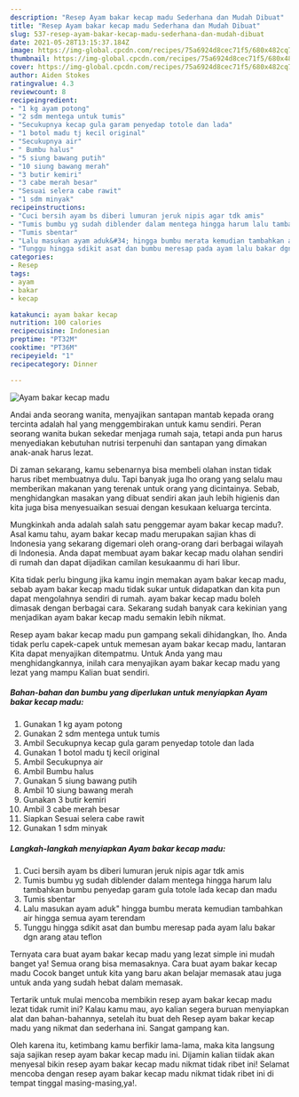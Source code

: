 ```yaml
---
description: "Resep Ayam bakar kecap madu Sederhana dan Mudah Dibuat"
title: "Resep Ayam bakar kecap madu Sederhana dan Mudah Dibuat"
slug: 537-resep-ayam-bakar-kecap-madu-sederhana-dan-mudah-dibuat
date: 2021-05-28T13:15:37.184Z
image: https://img-global.cpcdn.com/recipes/75a6924d8cec71f5/680x482cq70/ayam-bakar-kecap-madu-foto-resep-utama.jpg
thumbnail: https://img-global.cpcdn.com/recipes/75a6924d8cec71f5/680x482cq70/ayam-bakar-kecap-madu-foto-resep-utama.jpg
cover: https://img-global.cpcdn.com/recipes/75a6924d8cec71f5/680x482cq70/ayam-bakar-kecap-madu-foto-resep-utama.jpg
author: Aiden Stokes
ratingvalue: 4.3
reviewcount: 8
recipeingredient:
- "1 kg ayam potong"
- "2 sdm mentega untuk tumis"
- "Secukupnya kecap gula garam penyedap totole dan lada"
- "1 botol madu tj kecil original"
- "Secukupnya air"
- " Bumbu halus"
- "5 siung bawang putih"
- "10 siung bawang merah"
- "3 butir kemiri"
- "3 cabe merah besar"
- "Sesuai selera cabe rawit"
- "1 sdm minyak"
recipeinstructions:
- "Cuci bersih ayam bs diberi lumuran jeruk nipis agar tdk amis"
- "Tumis bumbu yg sudah diblender dalam mentega hingga harum lalu tambahkan bumbu penyedap garam gula totole lada kecap dan madu"
- "Tumis sbentar"
- "Lalu masukan ayam aduk&#34; hingga bumbu merata kemudian tambahkan air hingga semua ayam terendam"
- "Tunggu hingga sdikit asat dan bumbu meresap pada ayam lalu bakar dgn arang atau teflon"
categories:
- Resep
tags:
- ayam
- bakar
- kecap

katakunci: ayam bakar kecap 
nutrition: 100 calories
recipecuisine: Indonesian
preptime: "PT32M"
cooktime: "PT36M"
recipeyield: "1"
recipecategory: Dinner

---
```



![Ayam bakar kecap madu](https://img-global.cpcdn.com/recipes/75a6924d8cec71f5/680x482cq70/ayam-bakar-kecap-madu-foto-resep-utama.jpg)

Andai anda seorang wanita, menyajikan santapan mantab kepada orang tercinta adalah hal yang menggembirakan untuk kamu sendiri. Peran seorang  wanita bukan sekedar menjaga rumah saja, tetapi anda pun harus menyediakan kebutuhan nutrisi terpenuhi dan santapan yang dimakan anak-anak harus lezat.

Di zaman  sekarang, kamu sebenarnya bisa membeli olahan instan tidak harus ribet membuatnya dulu. Tapi banyak juga lho orang yang selalu mau memberikan makanan yang terenak untuk orang yang dicintainya. Sebab, menghidangkan masakan yang dibuat sendiri akan jauh lebih higienis dan kita juga bisa menyesuaikan sesuai dengan kesukaan keluarga tercinta. 



Mungkinkah anda adalah salah satu penggemar ayam bakar kecap madu?. Asal kamu tahu, ayam bakar kecap madu merupakan sajian khas di Indonesia yang sekarang digemari oleh orang-orang dari berbagai wilayah di Indonesia. Anda dapat membuat ayam bakar kecap madu olahan sendiri di rumah dan dapat dijadikan camilan kesukaanmu di hari libur.

Kita tidak perlu bingung jika kamu ingin memakan ayam bakar kecap madu, sebab ayam bakar kecap madu tidak sukar untuk didapatkan dan kita pun dapat mengolahnya sendiri di rumah. ayam bakar kecap madu boleh dimasak dengan berbagai cara. Sekarang sudah banyak cara kekinian yang menjadikan ayam bakar kecap madu semakin lebih nikmat.

Resep ayam bakar kecap madu pun gampang sekali dihidangkan, lho. Anda tidak perlu capek-capek untuk memesan ayam bakar kecap madu, lantaran Kita dapat menyajikan ditempatmu. Untuk Anda yang mau menghidangkannya, inilah cara menyajikan ayam bakar kecap madu yang lezat yang mampu Kalian buat sendiri.

<!--inarticleads1-->

##### Bahan-bahan dan bumbu yang diperlukan untuk menyiapkan Ayam bakar kecap madu:

1. Gunakan 1 kg ayam potong
1. Gunakan 2 sdm mentega untuk tumis
1. Ambil Secukupnya kecap gula garam penyedap totole dan lada
1. Gunakan 1 botol madu tj kecil original
1. Ambil Secukupnya air
1. Ambil  Bumbu halus
1. Gunakan 5 siung bawang putih
1. Ambil 10 siung bawang merah
1. Gunakan 3 butir kemiri
1. Ambil 3 cabe merah besar
1. Siapkan Sesuai selera cabe rawit
1. Gunakan 1 sdm minyak




<!--inarticleads2-->

##### Langkah-langkah menyiapkan Ayam bakar kecap madu:

1. Cuci bersih ayam bs diberi lumuran jeruk nipis agar tdk amis
1. Tumis bumbu yg sudah diblender dalam mentega hingga harum lalu tambahkan bumbu penyedap garam gula totole lada kecap dan madu
1. Tumis sbentar
1. Lalu masukan ayam aduk&#34; hingga bumbu merata kemudian tambahkan air hingga semua ayam terendam
1. Tunggu hingga sdikit asat dan bumbu meresap pada ayam lalu bakar dgn arang atau teflon




Ternyata cara buat ayam bakar kecap madu yang lezat simple ini mudah banget ya! Semua orang bisa memasaknya. Cara buat ayam bakar kecap madu Cocok banget untuk kita yang baru akan belajar memasak atau juga untuk anda yang sudah hebat dalam memasak.

Tertarik untuk mulai mencoba membikin resep ayam bakar kecap madu lezat tidak rumit ini? Kalau kamu mau, ayo kalian segera buruan menyiapkan alat dan bahan-bahannya, setelah itu buat deh Resep ayam bakar kecap madu yang nikmat dan sederhana ini. Sangat gampang kan. 

Oleh karena itu, ketimbang kamu berfikir lama-lama, maka kita langsung saja sajikan resep ayam bakar kecap madu ini. Dijamin kalian tiidak akan menyesal bikin resep ayam bakar kecap madu nikmat tidak ribet ini! Selamat mencoba dengan resep ayam bakar kecap madu nikmat tidak ribet ini di tempat tinggal masing-masing,ya!.

